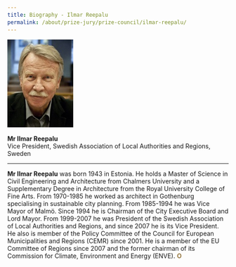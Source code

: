 ```yaml
---
title: Biography - Ilmar Reepalu
permalink: /about/prize-jury/prize-council/ilmar-reepalu/
---
```


<div style="width:150px"><img src="/images/jury/ilmar-reepalu.jpg" alt="Ilmar Reepalu" /></div>

**Mr Ilmar Reepalu**<br>
Vice President, Swedish Association of Local Authorities and Regions, Sweden

---

**Mr Ilmar Reepalu** was born 1943 in Estonia. He holds a Master of Science in Civil Engineering and Architecture from Chalmers University and a Supplementary Degree in Architecture from the Royal University College of Fine Arts. From 1970-1985 he worked as architect in Gothenburg specialising in sustainable city planning. From 1985-1994 he was Vice Mayor of Malmö. Since 1994 he is Chairman of the City Executive Board and Lord Mayor. From 1999-2007 he was President of the Swedish Association of Local Authorities and Regions, and since 2007 he is its Vice President. He also is member of the Policy Committee of the Council for European Municipalities and Regions (CEMR) since 2001. He is a member of the EU Committee of Regions since 2007 and the former chairman of its Commission for Climate, Environment and Energy (ENVE). **<font color="#967942">O</font>**
